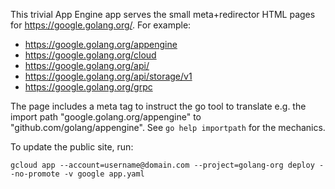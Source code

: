 This trivial App Engine app serves the small meta+redirector HTML pages
for https://google.golang.org/. For example:

- https://google.golang.org/appengine
- https://google.golang.org/cloud
- https://google.golang.org/api/
- https://google.golang.org/api/storage/v1
- https://google.golang.org/grpc

The page includes a meta tag to instruct the go tool to translate e.g. the
import path "google.golang.org/appengine" to "github.com/golang/appengine".
See `go help importpath` for the mechanics.

To update the public site, run:

```
gcloud app --account=username@domain.com --project=golang-org deploy --no-promote -v google app.yaml
```
